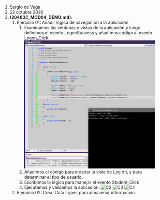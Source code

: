 1. Sergio de Vega
2. 22 octubre 2020
3. **(20483C_MOD04_DEMO.md)**:
   1. Ejercicio 01: Añadir lógica de navegación a la aplicación.
      1. Examinamos las ventanas y vistas de la aplicación y luego definimos el evento LogonSuccess y añadimos código al evento Logon_Click.
      ![C1](images/C1.PNG)
      2. Añadimos el código para mostrar la vista de Log on, y para determinar el tipo de usuario.
      3. Escribimos la lógica para manejar el evento Student_Click
      4. Ejecutamos y validamos la aplicación.
      ![C2](images/C2.PNG)
      ![C3](images/C3.PNG)
      ![C4](images/C4.PNG)
   2. Ejercicio 02: Crear Data Types para almacenar información.